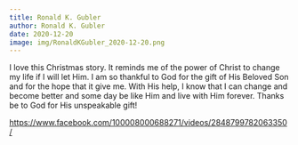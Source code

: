 ```yaml
---
title: Ronald K. Gubler
author: Ronald K. Gubler
date: 2020-12-20
image: img/RonaldKGubler_2020-12-20.png
---
```

I love this Christmas story. It reminds me of the power of Christ to change my life if I will let Him. I am so thankful to God for the gift of His Beloved Son and for the hope that it give me. With His help, I know that I can change and become better and some day be like Him and live with Him forever. Thanks be to God for His unspeakable gift!

https://www.facebook.com/100008000688271/videos/2848799782063350/
